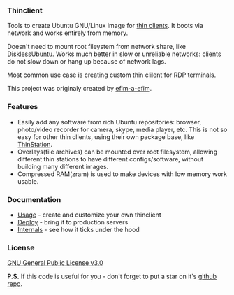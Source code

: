 ### Thinclient

Tools to create Ubuntu GNU/Linux image for [thin clients](http://en.wikipedia.org/wiki/Thin_client). It boots via network and works entirely from memory.

Doesn't need to mount root fileystem from network share, like [DisklessUbuntu](https://help.ubuntu.com/community/DisklessUbuntuHowto). Works much better in slow or unreliable networks: clients do not slow down or hang up because of network lags.

Most common use case is creating custom thin clilent for RDP terminals.

This project was originaly created by [efim-a-efim](https://github.com/efim-a-efim).

### Features

* Easily add any software from rich Ubuntu repositories: browser, photo/video recorder for camera, skype, media player, etc. This is not so easy for other thin clients, using their own package base, like [ThinStation](http://www.thinstation.org/).
* Overlays(file archives) can be mounted over root filesystem, allowing different thin stations to have different configs/software, without building many different images.
* Compressed RAM(zram) is used to make devices with low memory work usable.

### Documentation

* [Usage](docs/USAGE.md) - create and customize your own thinclient
* [Deploy](docs/DEPLOY.md) - bring it to production servers
* [Internals](docs/INTERNALS.md) - see how it ticks under the hood

### License

[GNU General Public License v3.0](LICENSE)

**P.S.** If this code is useful for you - don't forget to put a star on it's [github repo](https://github.com/selivan/thinclient).
